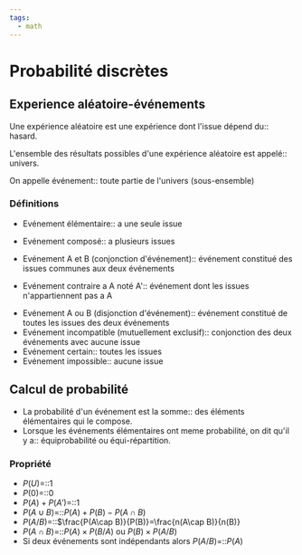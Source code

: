 ```yaml
---
tags:
  - math
---
```

# Probabilité discrètes
## Experience aléatoire-événements
Une expérience aléatoire est une expérience dont l'issue dépend du:: hasard.
<!--SR:!2023-09-26,3,250-->
L'ensemble des résultats possibles d'une expérience aléatoire est appelé:: univers.
<!--SR:!2023-09-26,3,250-->
On appelle événement:: toute partie de l'univers (sous-ensemble)
<!--SR:!2023-09-24,1,230-->

### Définitions
- Evénement élémentaire:: a une seule issue
<!--SR:!2023-09-26,3,250-->
- Evénement composé:: a plusieurs issues
<!--SR:!2023-09-27,4,270-->
- Evénement A et B (conjonction d'événement):: événement constitué des issues communes aux deux événements
<!--SR:!2023-09-26,3,250-->
- Evénement contraire a A noté A':: événement dont les issues n'appartiennent pas a A
<!--SR:!2023-09-26,3,250-->
- Evénement A ou B (disjonction d'événement):: événement constitué de toutes les issues des deux événements
- Evénement incompatible (mutuellement exclusif):: conjonction des deux événements avec aucune issue
- Evénement certain:: toutes les issues
- Evénement impossible:: aucune issue

## Calcul de probabilité
- La probabilité d'un événement est la somme:: des éléments élémentaires qui le compose.
- Lorsque les événements élémentaires ont meme probabilité, on dit qu'il y a:: équiprobabilité ou équi-répartition.

### Propriété
- $P(U)$=::1 
- $P(0)$=::0
- $P(A)+P(A')$=::1 
- $P(A\cup B)$=::$P(A)+P(B)-P(A\cap B)$
- $P(A/B)$=::$\frac{P(A\cap B)}{P(B)}=\frac{n(A\cap B)}{n(B)}
- $P(A\cap B)$=::$P(A)\times P(B/A)$ ou $P(B)\times P(A/B)$
- Si deux événements sont indépendants alors $P(A/B)$=::$P(A)$
